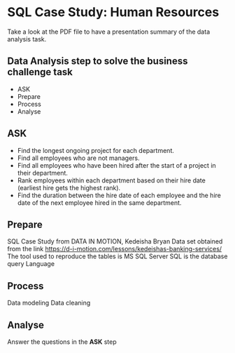 # SQL Case Study: Human Resources
  Take a look at the PDF file to have a presentation summary of the data analysis task.
 
## Data Analysis step to solve the business challenge task
- ASK
- Prepare
- Process
- Analyse

## ASK
- Find the longest ongoing project for each department.
- Find all employees who are not managers.
- Find all employees who have been hired after the start of a project in their department.
- Rank employees within each department based on their hire date (earliest hire gets the
highest rank).
- Find the duration between the hire date of each employee and the hire date of the next
employee hired in the same department.

## Prepare
SQL Case Study from DATA IN MOTION, Kedeisha Bryan
Data set obtained from the link https://d-i-motion.com/lessons/kedeishas-banking-services/
The tool used to reproduce the tables is MS SQL Server
SQL is the database query Language

## Process
Data modeling
Data cleaning

## Analyse
Answer the questions in the **ASK** step


